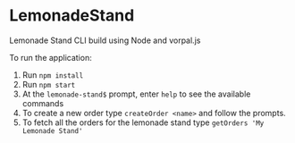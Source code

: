 # LemonadeStand
Lemonade Stand CLI build using Node and vorpal.js

To run the application:
1. Run `npm install`
2. Run `npm start`
3. At the `lemonade-stand$` prompt, enter `help` to see the available commands
4. To create a new order type `createOrder <name>` and follow the prompts.
5. To fetch all the orders for the lemonade stand type `getOrders 'My Lemonade Stand'`
